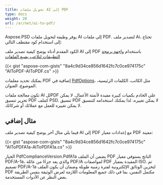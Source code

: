 ```yaml
---
title: تحويل ملفات AI إلى PDF
type: docs
weight: 20
url: /ar/net/ai-to-pdf/
---
```


Aspose.PSD يوفر وظيفة لتحويل ملفات AI إلى ملفات PDF. لتصدير ملف Ai، تحتاج إلى استخدام كود مقتطف التالي:

الكود المقدم أدناه يوضح كيفية تصدير ملف AI إلى PDF باستخدام [واجهة برمجة التطبيقات لتلاعب بصيغ الملفات](/psd/ar/net/manipulate-different-image-file-formats/)

{{< gist "aspose-com-gists" "8a4c9d34ce856d1642fc7c0ce974175c" "AIToPDF-AIToPDF.cs" >}}

يمكنك تحديد معلمات PDF إضافية في [PdfOptions](https://reference.aspose.com/psd/net/aspose.psd.imageoptions/pdfoptions)، مثل الكاتب، الكلمات الرئيسية، الموضوع، العنوان.

تكون معالجة ملفات AI للPDF على الخادم بكميات كبيرة مفيدة لأتمتة الأعمال. لا يمكن تحرير تنسيق PDF كملف PSD. تنسيق PDF لا يمكن تغييره، لذا يمكنك استخدامه كتنسيق لا يمكن تغييره للعمل مع عملائك أو شركائك.

## مثال إضافي

فيما يلي مثال آخر يوضح كيفية تصدير ملف AI إلى PDF مع إعدادات معيار PDF معينة:

{{< gist "aspose-com-gists" "8a4c9d34ce856d1642fc7c0ce974175c" "AIToPDFA1a-AIToPDFA1a.cs" >}}

الخيار PdfComplianceVersion.PdfA1a يضمن أن الملف PDF الناتج يستوفي معيار PDF/A-1a، والذي يعد جزءًا من عائلة PDF/A لمواصفات PDF المقيدة بمعيار ISO. تم تصميم PDF/A-1a لتخزين الوثائق الإلكترونية لفترة زمنية طويلة وضمان أن يكون الملف PDF مكتمل النفس، بما في ذلك جميع المعلومات اللازمة لعرض الوثيقة بنفس الطريقة بغض النظر عن الأدوات المستخدمة.